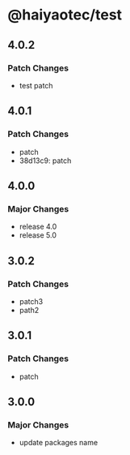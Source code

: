 # @haiyaotec/test

## 4.0.2

### Patch Changes

- test patch

## 4.0.1

### Patch Changes

- patch
- 38d13c9: patch

## 4.0.0

### Major Changes

- release 4.0
- release 5.0

## 3.0.2

### Patch Changes

- patch3
- path2

## 3.0.1

### Patch Changes

- patch

## 3.0.0

### Major Changes

- update packages name
